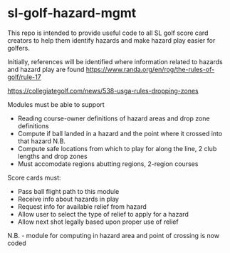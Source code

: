 # sl-golf-hazard-mgmt
This repo is intended to provide useful code to all SL golf score card creators to help them identify hazards and make hazard play easier for golfers.


Initially, references will be identified where information related to hazards and hazard play are found
https://www.randa.org/en/rog/the-rules-of-golf/rule-17

https://collegiategolf.com/news/538-usga-rules-dropping-zones



Modules must be able to support  
- Reading course-owner definitions of hazard areas and drop zone definitions
- Compute if ball landed in a hazard and the point where it crossed into that hazard N.B.
- Compute safe locations from which to play for along the line, 2 club lengths and drop zones
- Must accomodate regions abutting regions, 2-region courses

Score cards must:
- Pass ball flight path to this module
- Receive info about hazards in play
- Request info for available relief from hazard
- Allow user to select the type of relief to apply for a hazard
- Allow next shot legally based upon proper use of relief


N.B. - module for computing in hazard area and point of crossing is now coded
